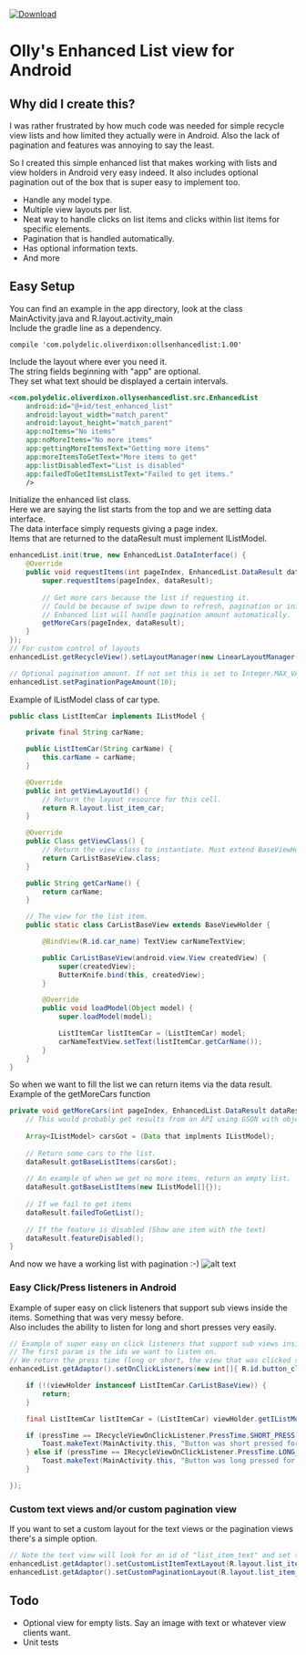  [ ![Download](null/packages/acidhue/Ollys-enhanced-list-view-for-Android/EnhancedListViewAndroid/images/download.svg?version=1.00) ](https://bintray.com/acidhue/Ollys-enhanced-list-view-for-Android/EnhancedListViewAndroid/1.00/link)

# Olly's Enhanced List view for Android

## Why did I create this?

I was rather frustrated by how much code was needed for simple recycle view lists and how limited they actually were in Android.
Also the lack of pagination and features was annoying to say the least.
 
So I created this simple enhanced list that makes working with lists and view holders in Android very easy indeed. It also includes 
optional pagination out of the box that is super easy to implement too.

- Handle any model type.
- Multiple view layouts per list.
- Neat way to handle clicks on list items and clicks within list items for specific elements.
- Pagination that is handled automatically.
- Has optional information texts.
- And more

## Easy Setup
You can find an example in the app directory, look at the class MainActivity.java and R.layout.activity_main  
Include the gradle line as a dependency.

```
compile 'com.polydelic.oliverdixon:ollsenhancedlist:1.00'
```

Include the layout where ever you need it.  
The string fields beginning with "app" are optional.  
They set what text should be displayed a certain intervals.
```xml
<com.polydelic.oliverdixon.ollysenhancedlist.src.EnhancedList
    android:id="@+id/test_enhanced_list"
    android:layout_width="match_parent"
    android:layout_height="match_parent"
    app:noItems="No items"
    app:noMoreItems="No more items"
    app:gettingMoreItemsText="Getting more items"
    app:moreItemsToGetText="More items to get"
    app:listDisabledText="List is disabled"
    app:failedToGetItemsListText="Failed to get items."
    />

```

Initialize the enhanced list class.  
Here we are saying the list starts from the top and we are setting data interface.  
The data interface simply requests giving a page index.  
Items that are returned to the dataResult must implement IListModel.
```java
enhancedList.init(true, new EnhancedList.DataInterface() {
    @Override
    public void requestItems(int pageIndex, EnhancedList.DataResult dataResult) {
        super.requestItems(pageIndex, dataResult);
   
        // Get more cars because the list if requesting it. 
        // Could be because of swipe down to refresh, pagination or initial load. 
        // Enhanced list will handle pagination amount automatically.
        getMoreCars(pageIndex, dataResult);
    }
});
// For custom control of layouts
enhancedList.getRecycleView().setLayoutManager(new LinearLayoutManager(getApplication()));

// Optional pagination amount. If not set this is set to Integer.MAX_VALUE
enhancedList.setPaginationPageAmount(10);
```

Example of IListModel class of car type.
```java
public class ListItemCar implements IListModel {

    private final String carName;

    public ListItemCar(String carName) {
        this.carName = carName;
    }

    @Override
    public int getViewLayoutId() {
        // Return the layout resource for this cell.
        return R.layout.list_item_car;
    }

    @Override
    public Class getViewClass() {
        // Return the view class to instantiate. Must extend BaseViewHolder and have the default constructor
        return CarListBaseView.class;
    }

    public String getCarName() {
        return carName;
    }

    // The view for the list item.
    public static class CarListBaseView extends BaseViewHolder {

        @BindView(R.id.car_name) TextView carNameTextView;

        public CarListBaseView(android.view.View createdView) {
            super(createdView);
            ButterKnife.bind(this, createdView);
        }

        @Override
        public void loadModel(Object model) {
            super.loadModel(model);

            ListItemCar listItemCar = (ListItemCar) model;
            carNameTextView.setText(listItemCar.getCarName());
        }
    }
}

```

So when we want to fill the list we can return items via the data result.  
Example of the getMoreCars function
```java
private void getMoreCars(int pageIndex, EnhancedList.DataResult dataResult) {
    // This would probably get results from an API using GSON with objects extending IListModel
    
    Array<IListModel> carsGot = (Data that implments IListModel);
    
    // Return some cars to the list.
    dataResult.gotBaseListItems(carsGot);
    
    // An example of when we get no more items, return an empty list.
    dataResult.gotBaseListItems(new IListModel[]{});
    
    // If we fail to get items
    dataResult.failedToGetList();
    
    // If the feature is disabled (Show one item with the text)
    dataResult.featureDisabled();
}
```

And now we have a working list with pagination :-)
![alt text](http://i.imgur.com/qQJriA3.gif "Working enhanced list")

### Easy Click/Press listeners in Android

Example of super easy on click listeners that support sub views inside the items. Something that was very messy before.  
Also includes the ability to listen for long and short presses very easily.
```java
// Example of super easy on click listeners that support sub views inside the items. Something that was very messy before.
// The first param is the ids we want to listen on. 
// We return the press time (long or short, the view that was clicked so we can compare view.getId() and the view holder to compare the class list item.
enhancedList.getAdaptor().setOnClickListeners(new int[]{ R.id.button_click }, (pressTime, viewClicked, viewHolder) -> {

    if (!(viewHolder instanceof ListItemCar.CarListBaseView)) {
        return;
    }

    final ListItemCar listItemCar = (ListItemCar) viewHolder.getIListModel();

    if (pressTime == IRecycleViewOnClickListener.PressTime.SHORT_PRESS) {
        Toast.makeText(MainActivity.this, "Button was short pressed for car: " + listItemCar.getCarName(), Toast.LENGTH_SHORT).show();
    } else if (pressTime == IRecycleViewOnClickListener.PressTime.LONG_PRESS) {
        Toast.makeText(MainActivity.this, "Button was long pressed for car: " + listItemCar.getCarName(), Toast.LENGTH_SHORT).show();
    }

});
```

### Custom text views and/or custom pagination view
If you want to set a custom layout for the text views or the pagination views there's a simple option.

```java
// Note the text view will look for an id of "list_item_text" and set the text there.
enhancedList.getAdaptor().setCustomListItemTextLayout(R.layout.list_item_text_custom); // << Text views
enhancedList.getAdaptor().setCustomPaginationLayout(R.layout.list_item_pagination_custom); // << Pagination
```

## Todo
- Optional view for empty lists. Say an image with text or whatever view clients want.
- Unit tests

